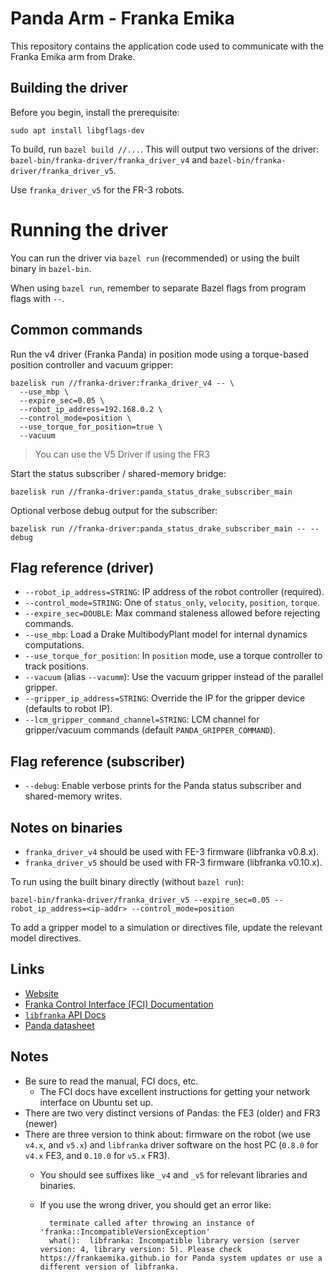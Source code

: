 # Panda Arm - Franka Emika
This repository contains the application code used to communicate with the Franka Emika arm from Drake. 

## Building the driver
Before you begin, install the prerequisite:
```
sudo apt install libgflags-dev
```

To build, run `bazel build //...`.  This will output two versions of
the driver: `bazel-bin/franka-driver/franka_driver_v4` and
`bazel-bin/franka-driver/franka_driver_v5`.

Use `franka_driver_v5` for the FR-3 robots.

# Running the driver

You can run the driver via `bazel run` (recommended) or using the built binary in `bazel-bin`.

When using `bazel run`, remember to separate Bazel flags from program flags with `--`.

## Common commands

Run the v4 driver (Franka Panda) in position mode using a torque-based position controller and vacuum gripper:

```
bazelisk run //franka-driver:franka_driver_v4 -- \
  --use_mbp \
  --expire_sec=0.05 \
  --robot_ip_address=192.168.0.2 \
  --control_mode=position \
  --use_torque_for_position=true \
  --vacuum
```
> You can use the V5 Driver if using the FR3

Start the status subscriber / shared-memory bridge:

```
bazelisk run //franka-driver:panda_status_drake_subscriber_main
```

Optional verbose debug output for the subscriber:

```
bazelisk run //franka-driver:panda_status_drake_subscriber_main -- --debug
```

## Flag reference (driver)

- `--robot_ip_address=STRING`: IP address of the robot controller (required).
- `--control_mode=STRING`: One of `status_only`, `velocity`, `position`, `torque`.
- `--expire_sec=DOUBLE`: Max command staleness allowed before rejecting commands.
- `--use_mbp`: Load a Drake MultibodyPlant model for internal dynamics computations.
- `--use_torque_for_position`: In `position` mode, use a torque controller to track positions.
- `--vacuum` (alias `--vacumm`): Use the vacuum gripper instead of the parallel gripper.
- `--gripper_ip_address=STRING`: Override the IP for the gripper device (defaults to robot IP).
- `--lcm_gripper_command_channel=STRING`: LCM channel for gripper/vacuum commands (default `PANDA_GRIPPER_COMMAND`).

## Flag reference (subscriber)

- `--debug`: Enable verbose prints for the Panda status subscriber and shared-memory writes.

## Notes on binaries

- `franka_driver_v4` should be used with FE-3 firmware (libfranka v0.8.x).
- `franka_driver_v5` should be used with FR-3 firmware (libfranka v0.10.x).

To run using the built binary directly (without `bazel run`):

```
bazel-bin/franka-driver/franka_driver_v5 --expire_sec=0.05 --robot_ip_address=<ip-addr> --control_mode=position
```

To add a gripper model to a simulation or directives file, update the relevant model directives.

## Links

* [Website](https://www.franka.de/technology)
* [Franka Control Interface (FCI) Documentation](https://frankaemika.github.io/docs/)
* [`libfranka` API Docs](https://frankaemika.github.io/libfranka/)
* [Panda datasheet](https://s3-eu-central-1.amazonaws.com/franka-de-uploads/uploads/Datasheet-EN.pdf)

## Notes

* Be sure to read the manual, FCI docs, etc.
    * The FCI docs have excellent instructions for getting your network
    interface on Ubuntu set up.
* There are two very distinct versions of Pandas: the FE3 (older) and FR3 (newer)
* There are three version to think about: firmware on the robot (we use
`v4.x`, and `v5.x`) and `libfranka` driver software on the host PC
(`0.8.0` for `v4.x` FE3, and `0.10.0` for `v5.x` FR3).
    * You should see suffixes like `_v4` and `_v5` for relevant
    libraries and binaries.
    * If you use the wrong driver, you should get an error like:

            terminate called after throwing an instance of 'franka::IncompatibleVersionException'
            what():  libfranka: Incompatible library version (server version: 4, library version: 5). Please check https://frankaemika.github.io for Panda system updates or use a different version of libfranka.

